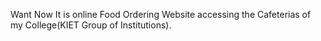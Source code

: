 Want Now
It is online Food Ordering Website accessing the Cafeterias of my College(KIET Group of Institutions).
